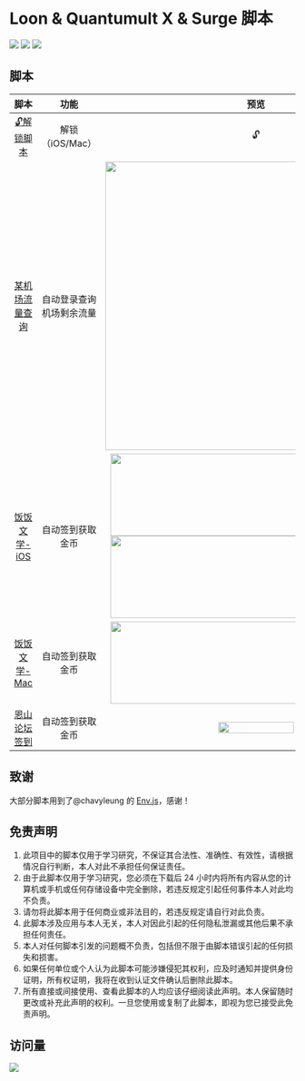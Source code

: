 # Loon & Quantumult X  & Surge 脚本

![](https://img.shields.io/badge/License-GPL%20v3%2B-orange)
![](https://badgen.net/github/stars/cyubuchen/scripts)
![](https://tokei.rs/b1/github/cyubuchen/scripts?category=code)

## 脚本

|                             脚本                             |           功能           |                             预览                             |
| :----------------------------------------------------------: | :----------------------: | :----------------------------------------------------------: |
| [🔓解锁脚本](https://github.com/cyubuchen/scripts/tree/unlock) |     解锁（iOS/Mac）     | 🔓 |
| [某机场流量查询](https://github.com/cyubuchen/scripts/blob/master/task/AirportFlow.js) | 自动登录查询机场剩余流量 | <div align=center><img width="530" height="509" src="https://raw.githubusercontent.com/cyubuchen/scripts/master/pics/airportFlow.JPG"/></div> |
| [饭饭文学-iOS](https://github.com/cyubuchen/scripts/blob/master/task/FanfanNovels_foriOS.js) |     自动签到获取金币     | <div align=center><img width="512" height="145" src="https://raw.githubusercontent.com/cyubuchen/scripts/master/pics/fanfanNovels.jpg"/></div><div align=center><img width="512" height="145" src="https://raw.githubusercontent.com/cyubuchen/scripts/master/pics/fanfanNovelsQX.jpg"/></div> |
| [饭饭文学-Mac](https://github.com/cyubuchen/scripts/blob/master/task/FanfanNovels_forMac.js) |     自动签到获取金币     | <div align=center><img width="512" height="145" src="https://raw.githubusercontent.com/cyubuchen/scripts/master/pics/fanfanNovelsMac.png"/></div> |
| [恩山论坛签到](https://github.com/cyubuchen/scripts/blob/master/task/enshanCheckin.js) |     自动签到获取金币     | <div align=center><img width=50% height=50% src="https://raw.githubusercontent.com/cyubuchen/scripts/master/pics/enshanCheckin.jpg"/></div> |

## 致谢

大部分脚本用到了@chavyleung 的 [Env.js](https://github.com/chavyleung/scripts/blob/f247dbeae4fe0c5b64687a42e5da075bfd546b0c/Env.js)，感谢！

## 免责声明

1. 此项目中的脚本仅用于学习研究，不保证其合法性、准确性、有效性，请根据情况自行判断，本人对此不承担任何保证责任。
2. 由于此脚本仅用于学习研究，您必须在下载后 24 小时内将所有内容从您的计算机或手机或任何存储设备中完全删除，若违反规定引起任何事件本人对此均不负责。
3. 请勿将此脚本用于任何商业或非法目的，若违反规定请自行对此负责。
4. 此脚本涉及应用与本人无关，本人对因此引起的任何隐私泄漏或其他后果不承担任何责任。
5. 本人对任何脚本引发的问题概不负责，包括但不限于由脚本错误引起的任何损失和损害。
6. 如果任何单位或个人认为此脚本可能涉嫌侵犯其权利，应及时通知并提供身份证明，所有权证明，我将在收到认证文件确认后删除此脚本。
7. 所有直接或间接使用、查看此脚本的人均应该仔细阅读此声明。本人保留随时更改或补充此声明的权利。一旦您使用或复制了此脚本，即视为您已接受此免责声明。

## 访问量

![](http://profile-counter.glitch.me/cyubuchen/count.svg)